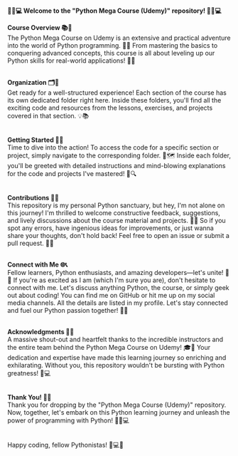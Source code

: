 **🎉🐍💻 Welcome to the "Python Mega Course (Udemy)" repository! 🎉🐍💻**<br />

**Course Overview 📚🚀**<br />
The Python Mega Course on Udemy is an extensive and practical adventure into the world of Python programming. 🚀🐍 From mastering the basics to conquering advanced concepts, this course is all about leveling up our Python skills for real-world applications! 💪🌐<br /><br />

**Organization 🗂️📂**<br />
Get ready for a well-structured experience! Each section of the course has its own dedicated folder right here. Inside these folders, you'll find all the exciting code and resources from the lessons, exercises, and projects covered in that section. 💡📚<br /><br />

**Getting Started 🚀🔥**<br />
Time to dive into the action! To access the code for a specific section or project, simply navigate to the corresponding folder. 🚀🗺️ Inside each folder, you'll be greeted with detailed instructions and mind-blowing explanations for the code and projects I've mastered! 🤯🔍<br /><br />

**Contributions 🤝🌟**<br />
This repository is my personal Python sanctuary, but hey, I'm not alone on this journey! I'm thrilled to welcome constructive feedback, suggestions, and lively discussions about the course material and projects. 💬🙌 So if you spot any errors, have ingenious ideas for improvements, or just wanna share your thoughts, don't hold back! Feel free to open an issue or submit a pull request. 🙏📝<br /><br />

**Connect with Me 🌐📞**<br />
Fellow learners, Python enthusiasts, and amazing developers—let's unite! 🤝🚀 If you're as excited as I am (which I'm sure you are), don't hesitate to connect with me. Let's discuss anything Python, the course, or simply geek out about coding! You can find me on GitHub or hit me up on my social media channels. All the details are listed in my profile. Let's stay connected and fuel our Python passion together! 💬🌟<br /><br />

**Acknowledgments 🙏🎉**<br />
A massive shout-out and heartfelt thanks to the incredible instructors and the entire team behind the Python Mega Course on Udemy! 🎓💯 Your dedication and expertise have made this learning journey so enriching and exhilarating. Without you, this repository wouldn't be bursting with Python greatness! 🌟💻<br /><br />

**Thank You! 🙌🎉**<br />
Thank you for dropping by the "Python Mega Course (Udemy)" repository. Now, together, let's embark on this Python learning journey and unleash the power of programming with Python! 🌟🚀💻<br /><br />

Happy coding, fellow Pythonistas! 🐍💻🎉
